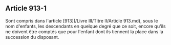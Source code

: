 Article 913-1
----
Sont compris dans l'article [913](/Livre III/Titre II/Article 913.md), sous le nom d'enfants, les descendants en
quelque degré que ce soit, encore qu'ils ne doivent être comptés que pour
l'enfant dont ils tiennent la place dans la succession du disposant.
